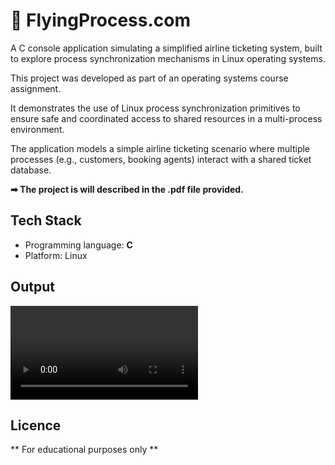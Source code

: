 # 🎫 FlyingProcess.com 
A C console application simulating a simplified airline ticketing system, built to explore process synchronization mechanisms in Linux operating systems.

This project was developed as part of an operating systems course assignment.  

It demonstrates the use of Linux process synchronization primitives to ensure safe and coordinated access to shared resources in a multi-process environment.

The application models a simple airline ticketing scenario where multiple processes (e.g., customers, booking agents) interact with a shared ticket database.

**➡ The project is will described in the .pdf file provided.**

## Tech Stack
- Programming language: **C**
- Platform: Linux

## Output
![Watch the video](Demo.mkv)

## Licence
** For educational purposes only **
